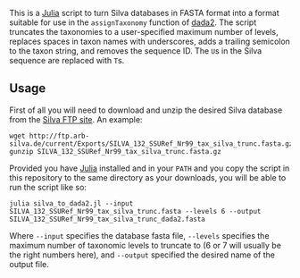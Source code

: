 This is a [Julia](https://julialang.org/) script to turn Silva databases in FASTA format into a format suitable for use in the `assignTaxonomy` function of [dada2](https://benjjneb.github.io/dada2/). The script truncates the taxonomies to a user-specified maximum number of levels, replaces spaces in taxon names with underscores, adds a trailing semicolon to the taxon string, and removes the sequence ID. The `U`s in the Silva sequence are replaced with `T`s.

## Usage

First of all you will need to download and unzip the desired Silva database from the [Silva FTP site](http://ftp.arb-silva.de/). An example:

    wget http://ftp.arb-silva.de/current/Exports/SILVA_132_SSURef_Nr99_tax_silva_trunc.fasta.gz
    gunzip SILVA_132_SSURef_Nr99_tax_silva_trunc.fasta.gz

Provided you have [Julia](https://julialang.org/) installed and in your `PATH` and you copy the script in this repository to the same directory as your downloads, you will be able to run the script like so:

    julia silva_to_dada2.jl --input SILVA_132_SSURef_Nr99_tax_silva_trunc.fasta --levels 6 --output SILVA_132_SSURef_Nr99_tax_silva_trunc_dada2.fasta

Where `--input` specifies the database fasta file, `--levels` specifies the maximum number of taxonomic levels to truncate to (6 or 7 will usually be the right numbers here), and `--output` specified the desired name of the output file.
